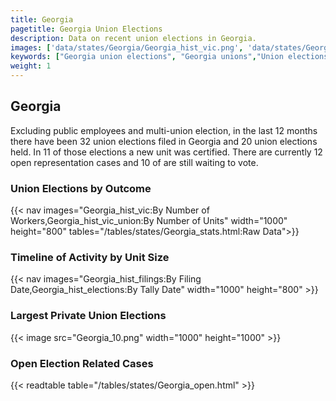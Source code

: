 ```yaml
---
title: Georgia
pagetitle: Georgia Union Elections
description: Data on recent union elections in Georgia.
images: ['data/states/Georgia/Georgia_hist_vic.png', 'data/states/Georgia/Georgia_hist_size.png', 'data/states/Georgia/Georgia_10.png']
keywords: ["Georgia union elections", "Georgia unions","Union elections"]
weight: 1
---
```

##  Georgia

Excluding public employees and multi-union election, in the last 12 months there have been 32 union elections filed in Georgia and 20 union elections held. In 11 of those elections a new unit was certified. There are currently 12 open representation cases and 10 of are still waiting to vote.

### Union Elections by Outcome
{{< nav images="Georgia_hist_vic:By Number of Workers,Georgia_hist_vic_union:By Number of Units" width="1000" height="800" tables="/tables/states/Georgia_stats.html:Raw Data">}}

### Timeline of Activity by Unit Size
{{< nav images="Georgia_hist_filings:By Filing Date,Georgia_hist_elections:By Tally Date" width="1000" height="800" >}}

### Largest Private Union Elections
{{< image src="Georgia_10.png" width="1000" height="1000"  >}}

### Open Election Related Cases
{{< readtable table="/tables/states/Georgia_open.html" >}}

